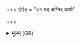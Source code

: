 +++
title = "०१ यद् अग्निर् आपो"

+++
<details><summary>मूलम् (GR)</summary>

यद् अग्निर् आपो अदहत् प्रविश्य  
यत्राकृण्वन् धर्मधृतो नमांसि ।  
तत्र त आहुः परमं जनित्रं  
स नः संविद्वान् परि वृङ्धि तक्मन् ॥
</details>